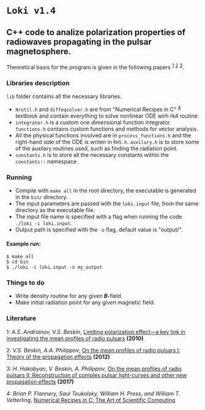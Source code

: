 # `Loki v1.4`
## C++ code to analize polarization properties of radiowaves propagating in the pulsar magnetosphere.

Theoretical basis for the program is given in the following papers <sup>[1](#myfootnote1)</sup>
<sup>[2](#myfootnote2)</sup> <sup>[3](#myfootnote3)</sup>.

### Libraries description
`lib` folder contains all the necessary libraries.
* `Nrutil.h` and `diffeqsolver.h` are from "Numerical Recipes in C" <sup>[4](#myfootnote4)</sup> textbook and contain everything to solve nonlinear ODE wirh rk4 routine.
* `integrator.h` is a custom one dimensional function integrator. `functions.h` contains custom functions and methods for vector analysis.
* All the physical functions involved are in `process_functions.h` and the right-hand side of the ODE is writen in `RHS.h`. `auxilary.h` is to store some of the auxilary routines used, such as finding the radiation point.
* `constants.h` is to store all the necessary constants within the `constants::` namespace.

### Running
* Compile with `make all` in the root directory, the executable is generated in the `bin/` directory.
* The input parameters are passed with the `loki.input` file, from the same directory as the executable file.
* The input file name is specified with a flag when running the code `./loki -i loki.input`.
* Output path is specified with the `-o` flag, default value is "output/".

#### Example run:
```
$ make all
$ cd bin
$ ./loki -i loki.input -o my_output
```

### Things to do
- Write density routine for any given ___B___-field.
- Make initial radiation point for any given magnetic field.

### Literature
<a name="myfootnote1">1</a>: _A.S. Andrianov, V.S. Beskin_, [Limiting polarization effect—a key link in investigating the mean profiles of radio pulsars](https://link.springer.com/article/10.1134/S1063773710040031) __(2010)__

<a name="myfootnote2">2</a>: _V.S. Beskin, A.A. Philippov_, [On the mean profiles of radio pulsars I: Theory of the propagation effects](https://arxiv.org/pdf/1107.3775.pdf) __(2012)__

<a name="myfootnote3">3</a>: _H. Hakobyan, V. Beskin, A. Philippov_, [On the mean profiles of radio pulsars II: Reconstruction of complex pulsar light-curves and other new propagation effects](https://arxiv.org/abs/1704.08743) __(2017)__

<a name="myfootnote4">4</a>: _Brian P. Flannery, Saul Teukolsky, William H. Press, and William T. Vetterling_, [Numerical Recipes in C: The Art of Scientific Computing](http://www2.units.it/ipl/students_area/imm2/files/Numerical_Recipes.pdf)

